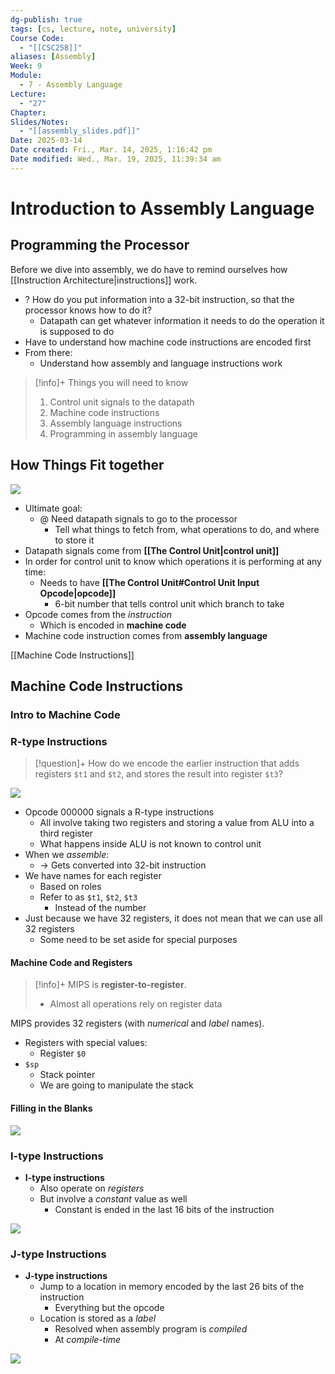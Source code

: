 ```yaml
---
dg-publish: true
tags: [cs, lecture, note, university]
Course Code:
  - "[[CSC258]]"
aliases: [Assembly]
Week: 9
Module:
  - 7 - Assembly Language
Lecture:
  - "27"
Chapter: 
Slides/Notes:
  - "[[assembly_slides.pdf]]"
Date: 2025-03-14
Date created: Fri., Mar. 14, 2025, 1:16:42 pm
Date modified: Wed., Mar. 19, 2025, 11:39:34 am
---
```


# Introduction to Assembly Language

## Programming the Processor

Before we dive into assembly, we do have to remind ourselves how [[Instruction Architecture|instructions]] work.

- ? How do you put information into a 32-bit instruction, so that the processor knows how to do it?
    - Datapath can get whatever information it needs to do the operation it is supposed to do
- Have to understand how machine code instructions are encoded first
- From there:
    - Understand how assembly and language instructions work

> [!info]+ Things you will need to know
> 1. Control unit signals to the datapath
> 2. Machine code instructions
> 3. Assembly language instructions
> 4. Programming in assembly language

## How Things Fit together

![](https://i.imgur.com/MsdkIWa.png)

- Ultimate goal:
    - @ Need datapath signals to go to the processor
        - Tell what things to fetch from, what operations to do, and where to store it
- Datapath signals come from **[[The Control Unit|control unit]]**
- In order for control unit to know which operations it is performing at any time:
    - Needs to have **[[The Control Unit#Control Unit Input Opcode|opcode]]**
        - 6-bit number that tells control unit which branch to take
- Opcode comes from the *instruction*
    - Which is encoded in **machine code**
- Machine code instruction comes from **assembly language**

[[Machine Code Instructions]]

## Machine Code Instructions

### Intro to Machine Code

### R-type Instructions

> [!question]+ How do we encode the earlier instruction that adds registers `$t1` and `$t2`, and stores the result into register `$t3`?

![](https://i.imgur.com/5QOkSbF.png)

- Opcode $000000$ signals a R-type instructions
    - All involve taking two registers and storing a value from ALU into a third register
    - What happens inside ALU is not known to control unit
- When we *assemble*:
    - → Gets converted into 32-bit instruction
- We have names for each register
    - Based on roles
    - Refer to as `$t1`, `$t2`, `$t3`
        - Instead of the number
- Just because we have 32 registers, it does not mean that we can use all 32 registers
    - Some need to be set aside for special purposes

#### Machine Code and Registers

> [!info]+ MIPS is **register-to-register**.
> - Almost all operations rely on register data

MIPS provides 32 registers (with *numerical* and *label* names).

- Registers with special values:
    - Register `$0`
- `$sp`
    - Stack pointer
    - We are going to manipulate the stack

#### Filling in the Blanks

![](https://i.imgur.com/pWHOvTn.png)

### I-type Instructions

- **I-type instructions**
    - Also operate on *registers*
    - But involve a *constant* value as well
        - Constant is ended in the last 16 bits of the instruction

![](https://i.imgur.com/nbgIkGe.png)

### J-type Instructions

- **J-type instructions**
    - Jump to a location in memory encoded by the last 26 bits of the instruction
        - Everything but the opcode
    - Location is stored as a *label*
        - Resolved when assembly program is *compiled*
        - At *compile-time*

![](https://i.imgur.com/tW3L95f.png)
